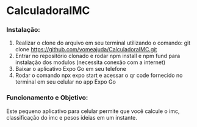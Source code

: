 # CalculadoraIMC

### Instalação:
1. Realizar o clone do arquivo em seu terminal utilizando o comando: git clone https://github.com/vomeajuda/CalculadoraIMC.git
2. Entrar no repositório clonado e rodar npm install e npm fund para instalação dos modulos (necessita conexão com a internet)
3. Baixar o aplicativo Expo Go em seu telefone
4. Rodar o comando npx expo start e acessar o qr code fornecido no terminal em seu celular no app Expo Go

### Funcionamento e Objetivo:
Este pequeno aplicativo para celular permite que você calcule o imc, classificação do imc e pesos ideias em um instante.
